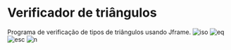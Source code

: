 # Verificador de triângulos

Programa de verificação de tipos de triângulos usando Jframe.
![iso](https://user-images.githubusercontent.com/81019024/115277838-1dbc4a00-a11b-11eb-9c18-c7de76662d17.jpg)
![eq](https://user-images.githubusercontent.com/81019024/115277845-1e54e080-a11b-11eb-98c3-999def1e92cc.jpg)
![esc](https://user-images.githubusercontent.com/81019024/115277847-1e54e080-a11b-11eb-8aed-a31d642bc695.jpg)
![n](https://user-images.githubusercontent.com/81019024/115277844-1e54e080-a11b-11eb-8fa0-ba5017939349.jpg)

